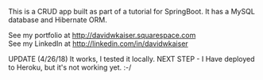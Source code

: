 This is a CRUD app built as part of a tutorial for SpringBoot. 
It has a MySQL database and Hibernate ORM.  

See my portfolio at http://davidwkaiser.squarespace.com  
See my LinkedIn at http://linkedin.com/in/davidwkaiser   

UPDATE (4/26/18) It works, I tested it locally. 
NEXT STEP - I Have deployed to Heroku, but it's not working yet. :-/